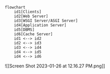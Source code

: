 ```mermaid
flowchart
    id1[Clients]
    id2[Web Server]
    id3[WSGI Server/ASGI Server]
    id4[Application Server]
    id5[DBMS]
    id6[Cache Server]
    id1 <--> id2
    id2 <--> id3
    id3 <--> id4
    id4 <--> id5
    id4 <--> id6
```

![[Screen Shot 2023-01-26 at 12.16.27 PM.png]]

